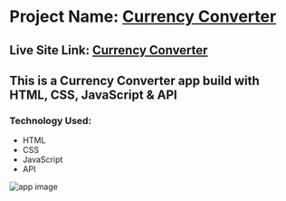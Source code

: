 # Project Name: [Currency Converter](https://currencyconverter-appjs.netlify.app)

## Live Site Link: [Currency Converter](https://currencyconverter-appjs.netlify.app)

## This is a Currency Converter app build with HTML, CSS, JavaScript & API

### Technology Used:
- HTML
- CSS
- JavaScript
- API

![app image](https://i.ibb.co/rpkC26R/currency-converter.png)
